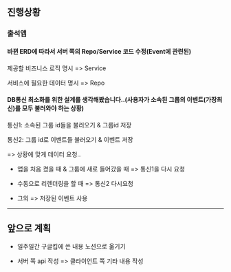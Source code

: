 ## 진행상황
### 출석앱
#### 바뀐 ERD에 따라서 서버 쪽의 Repo/Service 코드 수정(Event에 관련된)

제공할 비즈니스 로직 명시 => Service

서비스에 필요한 데이터 명시 => Repo

#### DB통신 최소화를 위한 설계를 생각해봤습니다..(사용자가 소속된 그룹의 이벤트(가장최신)를 모두 불러와야 하는 상황)

통신1: 소속된 그룹 id들을 불러오기 & 그룹id 저장

통신2: 그룹 id로 이벤트들 불러오기 & 이벤트 저장

=> 상황에 맞게 데이터 요청..

- 앱을 처음 켰을 때 & 그룹에 새로 들어갔을 때 => 통신1을 다시 요청

- 수동으로 리렌더링을 할 때 => 통신2 다시요청

- 그외 => 저장된 이벤트 사용

---
## 앞으로 계획

- 일주일간 구글킵에 쓴 내용 노션으로 옮기기

- 서버 쪽 api 작성 => 클라이언트 쪽 기타 내용 작성
